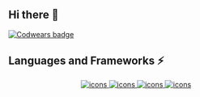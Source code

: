 ## Hi there 👋
[![Codwears badge](https://www.codewars.com/users/kudinovaRenataDev/badges/large)](https://www.codewars.com/users/kudinovaRenataDev)

## Languages and Frameworks ⚡

<div align='center'>
    <a href='http://skillicons.dev'>
        <img src='http://skillicons.dev/icons?i=html,css,sass,styledcomponents' alt='icons'/>
        <img src='http://skillicons.dev/icons?i=js,ts,react,redux,angular,vite,vitest,nodejs' alt='icons'/>
       <img src='http://skillicons.dev/icons?i=materialui,npm,pnpm,yarn,figma,ps,ai' alt='icons'/>
       <img src='http://skillicons.dev/icons?i=vscode,webstorm,git,github' alt='icons'/>
    </a>
</div>

<!--
**kdrenata/kdrenata** is a ✨ _special_ ✨ repository because its `README.md` (this file) appears on your GitHub profile.

Here are some ideas to get you started:

- 🔭 I’m currently working on ...
- 🌱 I’m currently learning ...
- 👯 I’m looking to collaborate on ...
- 🤔 I’m looking for help with ...
- 💬 Ask me about ...
- 📫 How to reach me: ...
- 😄 Pronouns: ...
- ⚡ Fun fact: ...
-->
